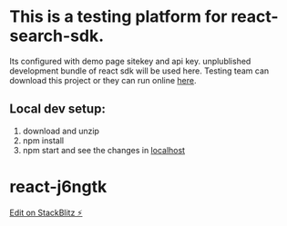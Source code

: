 # This is a testing platform for react-search-sdk.
  Its configured with demo page sitekey and api key. unplublished development bundle of react sdk will be used here. Testing team can download this project
  or they can run online [here](https://stackblitz.com/edit/react-j6ngtk). 
## Local dev setup:
   1. download and unzip
   2. npm install
   3. npm start and see the changes in [localhost](http://localhost:3000)



# react-j6ngtk

[Edit on StackBlitz ⚡️](https://stackblitz.com/edit/react-j6ngtk)
